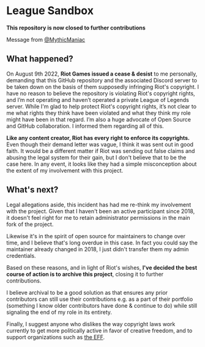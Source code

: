 # League Sandbox

**This repository is now closed to further contributions**

Message from [@MythicManiac](https://github.com/MythicManiac)

## What happened?

On August 9th 2022, **Riot Games issued a cease & desist** to me personally,
demanding that this GitHub repository and the associated Discord server to be
taken down on the basis of them supposedly infringing Riot's copyright. I have
no reason to believe the repository is violating Riot's copyright rights, and
I’m not operating and haven’t operated a private League of Legends server. While
I'm glad to help protect Riot's copyright rights, it’s not clear to me what
rights they think have been violated and what they think my role might have been
in that regard. I’m also a huge advocate of Open Source and GitHub
collaboration. I informed them regarding all of this.

**Like any content creator, Riot has every right to enforce its copyrights.**
Even though their demand letter was vague, I think it was sent out in good
faith. It would be a different matter if Riot was sending out false claims and
abusing the legal system for their gain, but I don't believe that to be the case
here. In any event, it looks like they had a simple misconception about the
extent of my involvement with this project.

## What's next?

Legal allegations aside, this incident has had me re-think my involvement with
the project. Given that I haven't been an active participant since 2018,
it doesn't feel right for me to retain administrator permissions in the main
fork of the project.

Likewise it's in the spirit of open source for maintainers to change over time,
and I believe that's long overdue in this case. In fact you could say the
maintainer already changed in 2018, I just didn't transfer them my admin
credentials.

Based on these reasons, and in light of Riot's wishes, **I've decided the best
course of action is to archive this project**, closing it to further
contributions.

I believe archival to be a good solution as that ensures any prior contributors
can still use their contributions e.g. as a part of their portfolio (something
I know older contributors have done & continue to do) while still signaling the
end of my role in its entirety.

Finally, I suggest anyone who dislikes the way copyright laws work currently to
get more politically active in favor of creative freedom, and to support
organizations such as [the EFF](https://www.eff.org/).

